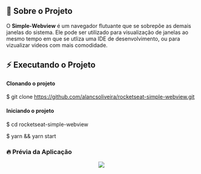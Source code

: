 ## :bookmark_tabs: Sobre o Projeto

O <strong>Simple-Webview</strong> é um navegador flutuante que se sobrepõe as demais janelas do sistema.
Ele pode ser utilizado para visualização de janelas ao mesmo tempo em que se utliza uma IDE de desenvolvimento, ou para vizualizar videos com mais comodidade.

## :zap: Executando o Projeto

#### Clonando o projeto


$ git clone <https://github.com/alancsoliveira/rocketseat-simple-webview.git>


#### Iniciando o projeto

$ cd rocketseat-simple-webview

$ yarn && yarn start

### :fire: Prévia da Aplicação

<div style="text-align:center"><img src="https://github.com/alancsoliveira/rocketseat-simple-webview/blob/master/img/exemple.gif" /></div>
